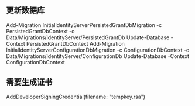 ﻿## 更新数据库
Add-Migration InitialIdentityServerPersistedGrantDbMigration -c PersistedGrantDbContext -o Data/Migrations/IdentityServer/PersistedGrantDb
Update-Database -Context PersistedGrantDbContext
Add-Migration InitialIdentityServerConfigurationDbMigration -c ConfigurationDbContext -o Data/Migrations/IdentityServer/ConfigurationDb
Update-Database -Context ConfigurationDbContext

## 需要生成证书
AddDeveloperSigningCredential(filename: "tempkey.rsa")

## 